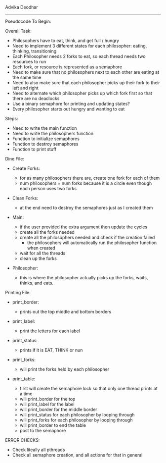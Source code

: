 Advika Deodhar

______________________________________________________________________________________
Pseudocode To Begin: 


Overall Task:
- Philosophers have to eat, think, and get full / hungry
- Need to implement 3 different states for each philosopher: eating, thinking, transitioning
- Each Philosopher needs 2 forks to eat, so each thread needs two resources to run
- Each fork, or resource is represented as a semaphore 
- Need to make sure that no philosophers next to each other are eating at the same time
- Need to also make sure that each philosopher picks up their fork to their left and right
- Need to alternate which philosopher picks up which fork first so that there are no deadlocks
- Use a binary semaphore for printing and updating states? 
- Every philosopher starts out hungry and wanting to eat

Steps:
- Need to write the main function
- Need to write the philosophers function
- Function to initialize semaphores 
- Function to destroy semaphores
- Function to print stuff

Dine File:

- Create Forks:
    - for as many philosophers there are, create one fork for each of them
    - num philosophers = num forks because it is a circle even though each person uses two forks

- Clean Forks:
    - at the end need to destroy the semaphores just as I created them

- Main: 
    - if the user provided the extra argument then update the cycles
    - create all the forks needed
    - create all the philosophers needed and check if the creation failed
        - the philosophers will automatically run the philosopher function when created
    - wait for all the threads
    - clean up the forks

- Philosopher:
    - this is where the philosopher actually picks up the forks, waits, thinks, and eats. 

Printing File: 

- print_border:
    -  prints out the top middle and bottom borders

- print_label: 
    - print the letters for each label 

- print_status:
    - prints if it is EAT, THINK or nun

- print_forks:
    - will print the forks held by each philosopher

- print_table:
    - first will create the semaphore lock so that only one thread prints at a time
    - will print_border for the top
    - will print_label for the label
    - will print_border for the middle border
    - will print_status for each philosopher by looping through
    - will print_forks for each philosopher by looping through
    - will print_border to end the table
    - post to the semaphore



ERROR CHECKS: 
 - Check liteally all pthreads
 - Check all semaphore creation, and all actions for that in general 
